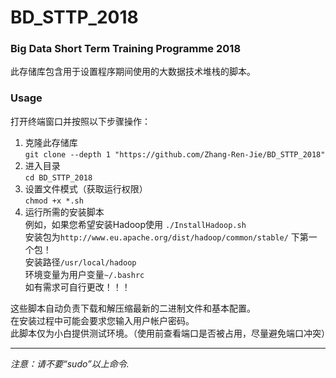 # BD_STTP_2018
### Big Data Short Term Training Programme 2018

此存储库包含用于设置程序期间使用的大数据技术堆栈的脚本。

### Usage
打开终端窗口并按照以下步骤操作：
1. 克隆此存储库  
   `git clone --depth 1 "https://github.com/Zhang-Ren-Jie/BD_STTP_2018"`
2. 进入目录  
   `cd BD_STTP_2018`
3. 设置文件模式（获取运行权限）  
   `chmod +x *.sh`
4. 运行所需的安装脚本  
   例如，如果您希望安装Hadoop使用 `./InstallHadoop.sh`  
   安装包为`http://www.eu.apache.org/dist/hadoop/common/stable/` 下第一个包！  
   安装路径`/usr/local/hadoop`  
   环境变量为用户变量`~/.bashrc`  
   如有需求可自行更改！！！  

这些脚本自动负责下载和解压缩最新的二进制文件和基本配置。  
在安装过程中可能会要求您输入用户帐户密码。  
此脚本仅为小白提供测试环境。（使用前查看端口是否被占用，尽量避免端口冲突）  

---
_注意：请不要“sudo”以上命令._
